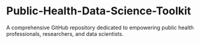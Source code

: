 # Public-Health-Data-Science-Toolkit
A comprehensive GitHub repository dedicated to empowering public health professionals, researchers, and data scientists. 
